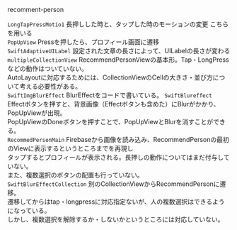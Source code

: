  recomment-person
  
`LongTapPressMotio1` 長押しした時と、タップした時のモーションの変更 こちらを用いる  
`PopUpView` Pressを押したら、プロフィール画面に遷移  
`SwiftAdaptiveUILabel` 設定された文章の長さによって、UILabelの長さが変わる  
`multipleCollectionView` RecommendPersonViewの基本形。Tap・LongPressなどの動作はついていない。  
AutoLayoutに対応するためには、CollectionViewのCellの大きさ・並び方について考える必要性がある。    
`SwiftImgBlurEffect` BlurEffectをコードで書いている。 
`SwiftBlureffect` Effectボタンを押すと、背景画像（Effectボタンも含めた）にBlurがかかり、PopUpViewが出現。  
PopUpViewのDoneボタンを押すことで、PopUpViewとBlurを消すことができる。   
`RecommedPersonMain` Firebaseから画像を読み込み、RecommendPersonの最初のViewに表示するというところまでを再現し  
タップするとプロフィールが表示される。長押しの動作についてはまだ付与していない。  
また、複数選択のボタンの配置も行っていない。   
`SwiftBlurEffectCollection` 別のCollectionViewからRecommendPersonに遷移。  
遷移してからはtap・longpressに対応指定ないが、人の複数選択はできるようになっている。  
しかし、複数選択を解除するか・しないかというところには対応していない。   
